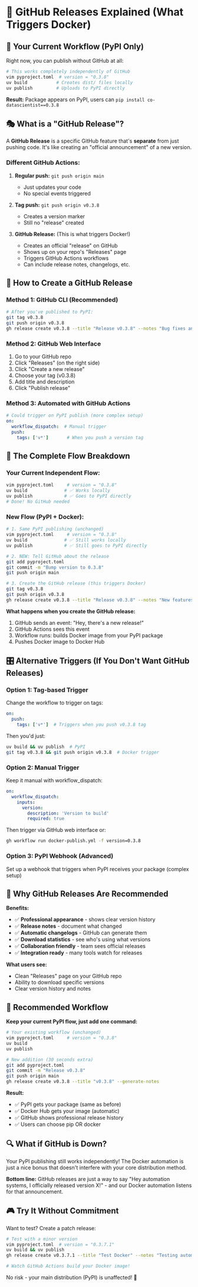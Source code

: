 # 🎯 GitHub Releases Explained (What Triggers Docker)

## 🤔 Your Current Workflow (PyPI Only)

Right now, you can publish without GitHub at all:

```bash
# This works completely independently of GitHub
vim pyproject.toml  # version = "0.3.8"
uv build           # Creates dist/ files locally
uv publish         # Uploads to PyPI directly
```

**Result:** Package appears on PyPI, users can `pip install co-datascientist==0.3.8`

## 🎭 What is a "GitHub Release"?

A **GitHub Release** is a specific GitHub feature that's **separate** from just pushing code. It's like creating an "official announcement" of a new version.

### Different GitHub Actions:

1. **Regular push:** `git push origin main`
   - Just updates your code
   - No special events triggered

2. **Tag push:** `git push origin v0.3.8`  
   - Creates a version marker
   - Still no "release" created

3. **GitHub Release:** (This is what triggers Docker!)
   - Creates an official "release" on GitHub
   - Shows up on your repo's "Releases" page
   - Triggers GitHub Actions workflows
   - Can include release notes, changelogs, etc.

## 🔧 How to Create a GitHub Release

### Method 1: GitHub CLI (Recommended)
```bash
# After you've published to PyPI:
git tag v0.3.8
git push origin v0.3.8
gh release create v0.3.8 --title "Release v0.3.8" --notes "Bug fixes and improvements"
```

### Method 2: GitHub Web Interface
1. Go to your GitHub repo
2. Click "Releases" (on the right side)  
3. Click "Create a new release"
4. Choose your tag (v0.3.8)
5. Add title and description
6. Click "Publish release"

### Method 3: Automated with GitHub Actions
```yaml
# Could trigger on PyPI publish (more complex setup)
on:
  workflow_dispatch:  # Manual trigger
  push:
    tags: ['v*']       # When you push a version tag
```

## 🎪 The Complete Flow Breakdown

### Your Current Independent Flow:
```bash
vim pyproject.toml     # version = "0.3.8"
uv build              # ✅ Works locally
uv publish            # ✅ Goes to PyPI directly
# Done! No GitHub needed
```

### New Flow (PyPI + Docker):
```bash
# 1. Same PyPI publishing (unchanged)
vim pyproject.toml     # version = "0.3.8"  
uv build              # ✅ Still works locally
uv publish            # ✅ Still goes to PyPI directly

# 2. NEW: Tell GitHub about the release
git add pyproject.toml
git commit -m "Bump version to 0.3.8"
git push origin main

# 3. Create the GitHub release (this triggers Docker)
git tag v0.3.8
git push origin v0.3.8
gh release create v0.3.8 --title "Release v0.3.8" --notes "New features"
```

**What happens when you create the GitHub release:**
1. GitHub sends an event: "Hey, there's a new release!"
2. GitHub Actions sees this event
3. Workflow runs: builds Docker image from your PyPI package
4. Pushes Docker image to Docker Hub

## 🎛️ Alternative Triggers (If You Don't Want GitHub Releases)

### Option 1: Tag-based Trigger
Change the workflow to trigger on tags:
```yaml
on:
  push:
    tags: ['v*']  # Triggers when you push v0.3.8 tag
```

Then you'd just:
```bash
uv build && uv publish  # PyPI
git tag v0.3.8 && git push origin v0.3.8  # Docker trigger
```

### Option 2: Manual Trigger
Keep it manual with workflow_dispatch:
```yaml
on:
  workflow_dispatch:
    inputs:
      version:
        description: 'Version to build'
        required: true
```

Then trigger via GitHub web interface or:
```bash
gh workflow run docker-publish.yml -f version=0.3.8
```

### Option 3: PyPI Webhook (Advanced)
Set up a webhook that triggers when PyPI receives your package (complex setup)

## 🤝 Why GitHub Releases Are Recommended

**Benefits:**
- ✅ **Professional appearance** - shows clear version history
- ✅ **Release notes** - document what changed
- ✅ **Automatic changelogs** - GitHub can generate them
- ✅ **Download statistics** - see who's using what versions
- ✅ **Collaboration friendly** - team sees official releases
- ✅ **Integration ready** - many tools watch for releases

**What users see:**
- Clean "Releases" page on your GitHub repo
- Ability to download specific versions
- Clear version history and notes

## 🎯 Recommended Workflow

**Keep your current PyPI flow, just add one command:**

```bash
# Your existing workflow (unchanged)
vim pyproject.toml     # version = "0.3.8"
uv build
uv publish

# New addition (30 seconds extra)
git add pyproject.toml
git commit -m "Release v0.3.8"  
git push origin main
gh release create v0.3.8 --title "v0.3.8" --generate-notes
```

**Result:** 
- ✅ PyPI gets your package (same as before)
- ✅ Docker Hub gets your image (automatic)  
- ✅ GitHub shows professional release history
- ✅ Users can choose pip OR docker

## 🔍 What if GitHub is Down?

Your PyPI publishing still works independently! The Docker automation is just a nice bonus that doesn't interfere with your core distribution method.

**Bottom line:** GitHub releases are just a way to say "Hey automation systems, I officially released version X!" - and our Docker automation listens for that announcement.

## 🎮 Try It Without Commitment

Want to test? Create a patch release:
```bash
# Test with a minor version
vim pyproject.toml  # version = "0.3.7.1"
uv build && uv publish
gh release create v0.3.7.1 --title "Test Docker" --notes "Testing automation"

# Watch GitHub Actions build your Docker image!
```

No risk - your main distribution (PyPI) is unaffected! 🚀 